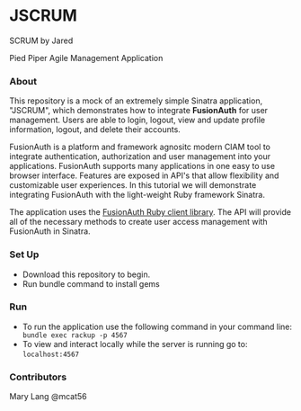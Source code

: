 # JSCRUM

SCRUM by Jared

Pied Piper Agile Management Application

### About
This repository is a mock of an extremely simple Sinatra application, "JSCRUM", which demonstrates how to integrate **FusionAuth** 
for user management. Users are able to login, logout, view and update profile
information, logout, and delete their accounts. 

FusionAuth is a platform and framework agnositc modern CIAM tool to integrate authentication, authorization and
user management into your applications. FusionAuth supports many applications in one easy to use browser interface. Features are exposed in API's that allow flexibility and customizable user experiences. In this tutorial we will demonstrate integrating FusionAuth with the light-weight Ruby framework Sinatra.

The application uses the [FusionAuth Ruby client library](https://fusionauth.io/docs/v1/tech/client-libraries/ruby). The API will provide all of the necessary methods
to create user access management with FusionAuth in Sinatra.

### Set Up
- Download this repository to begin.
- Run bundle command to install gems

### Run 
- To run the application use the following command in your command line: ` bundle exec rackup -p 4567`
- To view and interact locally while the server is running go to: `localhost:4567`

### Contributors

Mary Lang @mcat56
